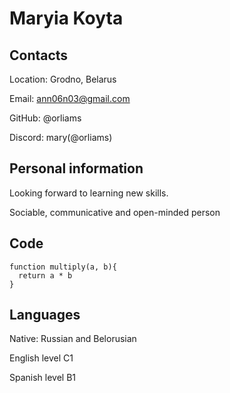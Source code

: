 # Maryia Koyta

## Contacts
Location: Grodno, Belarus <p></p>
Email: ann06n03@gmail.com<p></p>
GitHub: @orliams<p></p>
Discord: mary(@orliams)

## Personal information
Looking forward to learning new skills. <p></p>
Sociable, communicative and open-minded person

## Code
```
function multiply(a, b){
  return a * b
}
```
## Languages
Native: Russian and Belorusian <p></p>
English level C1<p></p>
Spanish level B1 <p></p>
